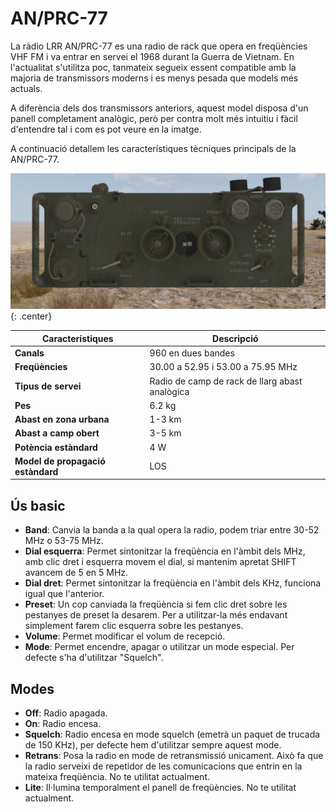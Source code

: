 # AN/PRC-77

La ràdio LRR AN/PRC-77 es una radio de rack que opera en freqüències VHF FM i va entrar en servei el 1968 durant la Guerra de Vietnam. En l'actualitat s'utilitza poc, tanmateix segueix essent compatible amb la majoria de transmissors moderns i es menys pesada que models més actuals.

A diferència dels dos transmissors anteriors, aquest model disposa d'un panell completament analògic, però per contra molt més intuitiu i fàcil d'entendre tal i com es pot veure en la imatge.

A continuació detallem les característiques tècniques principals de la AN/PRC-77.

![image](../_imatges/prc77.jpg){: .center}

| **Característiques**        | **Descripció**     |
|-----------------------------|--------------------|
| **Canals**                  | 960 en dues bandes |
| **Freqüències**             | 30.00 a 52.95 i 53.00 a 75.95 MHz    |
| **Tipus de servei**         | Radio de camp de rack de llarg abast analògica         |
| **Pes**                     | 6.2 kg             |
| **Abast en zona urbana**    | 1-3 km             |
| **Abast a camp obert**      | 3-5 km             |
| **Potència estàndard**      | 4 W                |
| **Model de propagació estàndard**    | LOS             |

## Ús basic

- **Band**: Canvia la banda a la qual opera la radio, podem triar entre 30-52 MHz o 53-75 MHz.
- **Dial esquerra**: Permet sintonitzar la freqüència en l'àmbit dels MHz, amb clic dret i esquerra movem el dial, si mantenim apretat SHIFT avancem de 5 en 5 MHz.
- **Dial dret**: Permet sintonitzar la freqüència en l'àmbit dels KHz, funciona igual que l'anterior.
- **Preset**: Un cop canviada la freqüència si fem clic dret sobre les pestanyes de preset la desarem. Per a utilitzar-la més endavant simplement farem clic esquerra sobre les pestanyes.
- **Volume**: Permet modificar el volum de recepció.
- **Mode**: Permet encendre, apagar o utilitzar un mode especial. Per defecte s'ha d'utilitzar "Squelch".

## Modes

- **Off**: Radio apagada.
- **On**: Radio encesa.
- **Squelch**: Radio encesa en mode squelch (emetrà un paquet de trucada de 150 KHz), per defecte hem d'utilitzar sempre aquest mode.
- **Retrans**: Posa la radio en mode de retransmissió unicament. Això fa que la radio serveixi de repetidor de les comunicacions que entrin en la mateixa freqüència. No te utilitat actualment.
- **Lite**: Il·lumina temporalment el panell de freqüències. No te utilitat actualment.

